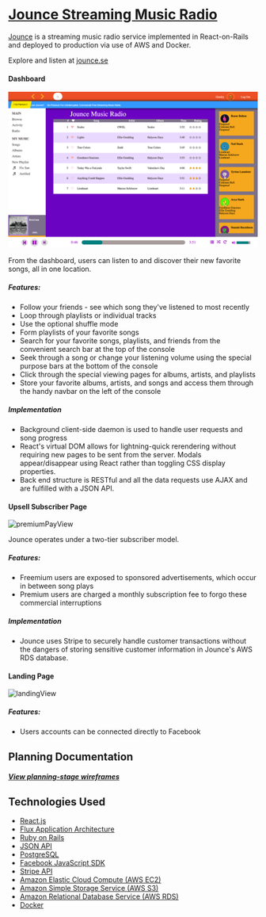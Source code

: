 # [Jounce Streaming Music Radio][jounce]

[Jounce][jounce] is a streaming music radio service implemented in React-on-Rails and deployed to production via use of AWS and Docker.

Explore and listen at [jounce.se][jounce]

#### Dashboard
![dashboardView]

From the dashboard, users can listen to and discover their new favorite songs, all in one location.

##### Features:
* Follow your friends - see which song they've listened to most recently
* Loop through playlists or individual tracks
* Use the optional shuffle mode
* Form playlists of your favorite songs
* Search for your favorite songs, playlists, and friends from the convenient search bar at the top of the console
* Seek through a song or change your listening volume using the special purpose bars at the bottom of the console
* Click through the special viewing pages for albums, artists, and playlists
* Store your favorite albums, artists, and songs and access them through the handy navbar on the left of the console

##### Implementation
* Background client-side daemon is used to handle user requests and song progress
* React's virtual DOM allows for lightning-quick rerendering without requiring new pages to be sent from the server. Modals appear/disappear using React rather than toggling CSS display properties.
* Back end structure is RESTful and all the data requests use AJAX and are fulfilled with a JSON API.

#### Upsell Subscriber Page
![premiumPayView]

Jounce operates under a two-tier subscriber model.

##### Features:
* Freemium users are exposed to sponsored advertisements, which occur in between song plays
* Premium users are charged a monthly subscription fee to forgo these commercial interruptions

##### Implementation
* Jounce uses Stripe to securely handle customer transactions without the dangers of storing sensitive customer information in Jounce's AWS RDS database.

#### Landing Page
![landingView]

##### Features:
* Users accounts can be connected directly to Facebook

## Planning Documentation
##### [View planning-stage wireframes][wireframe]






## Technologies Used

* [React.js][react]
* [Flux Application Architecture][flux]
* [Ruby on Rails][rubyOnRails]
* [JSON API][json]
* [PostgreSQL][psql]
* [Facebook JavaScript SDK][facebook]
* [Stripe API][stripe]
* [Amazon Elastic Cloud Compute (AWS EC2)][ec2]
* [Amazon Simple Storage Service (AWS S3)][s3]
* [Amazon Relational Database Service (AWS RDS)][rds]
* [Docker][docker]







[jounce]: http://www.jounce.se/
[wireframe]: ./docs/wireframe.png

[dashboardView]: ./docs/dashboard.png
[premiumPayView]: ./docs/premium.png
[landingView]: ./docs/landing.png

[react]: https://facebook.github.io/react/
[flux]: https://facebook.github.io/flux/docs/overview.html
[rubyOnRails]: http://rubyonrails.org/
[json]: http://jsonapi.org/
[psql]: https://www.postgresql.org/
[facebook]: https://developers.facebook.com/docs/javascript
[stripe]: https://stripe.com/docs/api
[ec2]: https://aws.amazon.com/ec2/
[s3]: https://aws.amazon.com/s3/
[rds]: https://aws.amazon.com/rds/
[docker]: https://www.docker.com/
